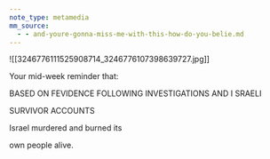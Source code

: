 ```yaml
---
note_type: metamedia
mm_source:
  - - and-youre-gonna-miss-me-with-this-how-do-you-belie.md
---
```


![[3246776111525908714_3246776107398639727.jpg]]

Your mid-week reminder that:

BASED ON FEVIDENCE FOLLOWING
INVESTIGATIONS AND I SRAELI

SURVIVOR ACCOUNTS

Israel murdered and burned its

own people alive.

